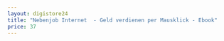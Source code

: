 ```yaml
---
layout: digistore24
title: "Nebenjob Internet  - Geld verdienen per Mausklick - Ebook"
price: 37
---
```

